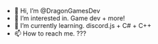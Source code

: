 - 👋 Hi, I’m @DragonGamesDev
- 👀 I’m interested in. Game dev + more!
- 🌱 I’m currently learning. discord.js + C# + C++
- 📫 How to reach me. ???

<!---
DragonGamesDev/DragonGamesDev is a ✨ special ✨ repository because its `README.md` (this file) appears on your GitHub profile.
You can click the Preview link to take a look at your changes.
--->
